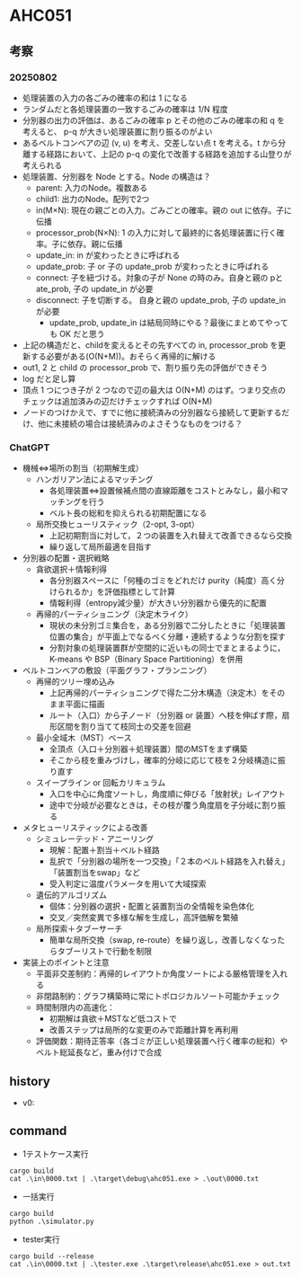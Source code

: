 # AHC051

## 考察

### 20250802

- 処理装置の入力の各ごみの確率の和は 1 になる
- ランダムだと各処理装置の一致するごみの確率は 1/N 程度
- 分別器の出力の評価は、あるごみの確率 p とその他のごみの確率の和 q を考えると、 p-q が大きい処理装置に割り振るのがよい
- あるベルトコンベアの辺 (v, u) を考え、交差しない点 t を考える。t から分離する経路において、上記の p-q の変化で改善する経路を追加する山登りが考えられる
- 処理装置、分別器を Node とする。Node の構造は？
  - parent: 入力のNode。複数ある
  - child1: 出力のNode。配列で2つ
  - in(M×N): 現在の親ごとの入力。ごみごとの確率。親の out に依存。子に伝播
  - processor_prob(N×N): 1 の入力に対して最終的に各処理装置に行く確率。子に依存。親に伝播
  - update_in: in が変わったときに呼ばれる
  - update_prob: 子 or 子の update_prob が変わったときに呼ばれる
  - connect: 子を紐づける。対象の子が None の時のみ。自身と親の pとate_prob, 子の update_in が必要
  - disconnect: 子を切断する。 自身と親の update_prob, 子の update_in が必要
    - update_prob, update_in は結局同時にやる？最後にまとめてやっても OK だと思う
- 上記の構造だと、childを変えるとその先すべての in, processor_prob を更新する必要がある(O(N+M))。おそらく再帰的に解ける
- out1, 2 と child の processor_prob で、割り振り先の評価ができそう
- log だと足し算
- 頂点 1 つにつき子が 2 つなので辺の最大は O(N+M) のはず。つまり交点のチェックは追加済みの辺だけチェックすれば O(N+M)
- ノードのつけかえで、すでに他に接続済みの分別器なら接続して更新するだけ、他に未接続の場合は接続済みのよさそうなものをつける？

### ChatGPT

- 機械⇔場所の割当（初期解生成）
  - ハンガリアン法によるマッチング
    - 各処理装置⇔設置候補点間の直線距離をコストとみなし，最小和マッチングを行う
    - ベルト長の総和を抑えられる初期配置になる
  - 局所交換ヒューリスティック（2-opt, 3-opt）
    - 上記初期割当に対して，２つの装置を入れ替えて改善できるなら交換
    - 繰り返して局所最適を目指す
- 分別器の配置・選択戦略
  - 貪欲選択＋情報利得
    - 各分別器スペースに「何種のゴミをどれだけ purity（純度）高く分けられるか」を評価指標として計算
    - 情報利得（entropy減少量）が大きい分別器から優先的に配置
  - 再帰的パーティショニング（決定木ライク）
    - 現状の未分別ゴミ集合を，ある分別器で二分したときに「処理装置位置の集合」が平面上でなるべく分離・連続するような分割を探す
    - 分割対象の処理装置群が空間的に近いもの同士でまとまるように，K-means や BSP（Binary Space Partitioning）を併用
- ベルトコンベアの敷設（平面グラフ・プランニング）
  - 再帰的ツリー埋め込み
    - 上記再帰的パーティショニングで得た二分木構造（決定木）をそのまま平面に描画
    - ルート（入口）から子ノード（分別器 or 装置）へ枝を伸ばす際，扇形区間を割り当てて枝同士の交差を回避
  - 最小全域木（MST）ベース
    - 全頂点（入口＋分別器＋処理装置）間のMSTをまず構築
    - そこから枝を重みづけし，確率的分岐に応じて枝を２分岐構造に振り直す
  - スイープライン or 回転カリキュラム
    - 入口を中心に角度ソートし，角度順に伸びる「放射状」レイアウト
    - 途中で分岐が必要なときは，その枝が覆う角度扇を子分岐に割り振る
- メタヒューリスティックによる改善
  - シミュレーテッド・アニーリング
    - 現解：配置＋割当＋ベルト経路
    - 乱択で「分別器の場所を一つ交換」「２本のベルト経路を入れ替え」「装置割当をswap」など
    - 受入判定に温度パラメータを用いて大域探索
  - 遺伝的アルゴリズム
    - 個体：分別器の選択・配置と装置割当の全情報を染色体化
    - 交叉／突然変異で多様な解を生成し，高評価解を繁殖
  - 局所探索＋タブーサーチ
    - 簡単な局所交換（swap, re-route）を繰り返し，改善しなくなったらタブーリストで行動を制限
- 実装上のポイントと注意
  - 平面非交差制約：再帰的レイアウトか角度ソートによる厳格管理を入れる
  - 非閉路制約：グラフ構築時に常にトポロジカルソート可能かチェック
  - 時間制限内の高速化：
    - 初期解は貪欲＋MSTなど低コストで
    - 改善ステップは局所的な変更のみで距離計算を再利用
  - 評価関数：期待正答率（各ゴミが正しい処理装置へ行く確率の総和）やベルト総延長など，重み付けで合成

## history

- v0: 

## command

- 1テストケース実行

```
cargo build
cat .\in\0000.txt | .\target\debug\ahc051.exe > .\out\0000.txt
```

- 一括実行

```
cargo build
python .\simulator.py
```

- tester実行

```
cargo build --release
cat .\in\0000.txt | .\tester.exe .\target\release\ahc051.exe > out.txt
```
